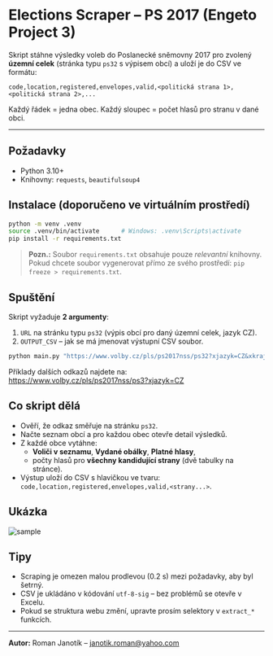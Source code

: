 
# Elections Scraper – PS 2017 (Engeto Project 3)

Skript stáhne výsledky voleb do Poslanecké sněmovny 2017 pro zvolený **územní celek**
(stránka typu `ps32` s výpisem obcí) a uloží je do CSV ve formátu:

```csv
code,location,registered,envelopes,valid,<politická strana 1>,<politická strana 2>,...
```

Každý řádek = jedna obec. Každý sloupec = počet hlasů pro stranu v dané obci.

---

## Požadavky

- Python 3.10+
- Knihovny: `requests`, `beautifulsoup4`

## Instalace (doporučeno ve virtuálním prostředí)

```bash
python -m venv .venv
source .venv/bin/activate      # Windows: .venv\Scripts\activate
pip install -r requirements.txt
```

> **Pozn.:** Soubor `requirements.txt` obsahuje pouze *relevantní* knihovny. Pokud chcete soubor
> vygenerovat přímo ze svého prostředí: `pip freeze > requirements.txt`.

## Spuštění

Skript vyžaduje **2 argumenty**:

1. `URL` na stránku typu `ps32` (výpis obcí pro daný územní celek, jazyk CZ).
2. `OUTPUT_CSV` – jak se má jmenovat výstupní CSV soubor.

```bash
python main.py "https://www.volby.cz/pls/ps2017nss/ps32?xjazyk=CZ&xkraj=12&xnumnuts=7103" vysledky_prostejov.csv
```

Příklady dalších odkazů najdete na: https://www.volby.cz/pls/ps2017nss/ps3?xjazyk=CZ

## Co skript dělá

- Ověří, že odkaz směřuje na stránku `ps32`.
- Načte seznam obcí a pro každou obec otevře detail výsledků.
- Z každé obce vytáhne:
  - **Voliči v seznamu**, **Vydané obálky**, **Platné hlasy**,
  - počty hlasů pro **všechny kandidující strany** (dvě tabulky na stránce).
- Výstup uloží do CSV s hlavičkou ve tvaru:
  `code,location,registered,envelopes,valid,<strany...>`.

## Ukázka

![sample](Screenshot%202025-08-17%20at%2017.51.04.png)

## Tipy

- Scraping je omezen malou prodlevou (0.2 s) mezi požadavky, aby byl šetrný.
- CSV je ukládáno v kódování `utf-8-sig` – bez problémů se otevře v Excelu.
- Pokud se struktura webu změní, upravte prosím selektory v `extract_*` funkcích.

---

**Autor:** Roman Janotík – janotik.roman@yahoo.com
